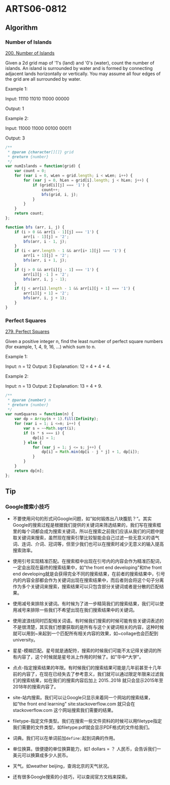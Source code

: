 # ARTS06-0812

## Algorithm

### Number of Islands

[200. Number of Islands](https://leetcode-cn.com/problems/number-of-islands/)

Given a 2d grid map of '1's (land) and '0's (water), count the number of islands. An island is surrounded by water and is formed by connecting adjacent lands horizontally or vertically. You may assume all four edges of the grid are all surrounded by water.

Example 1:

Input:
11110
11010
11000
00000

Output: 1

Example 2:

Input:
11000
11000
00100
00011

Output: 3

```javascript
/**
 * @param {character[][]} grid
 * @return {number}
 */
var numIslands = function(grid) {
    var count = 0;
    for (var i = 0, wLen = grid.length; i < wLen; i++) {
        for (var j = 0, hLen = grid[i].length; j < hLen; j++) {
            if (grid[i][j] === '1') {
                count++;
                bfs(grid, i, j);
            }
        }
    }
    return count;
};

function bfs (arr, i, j) {
    if (i > 0 && arr[i - 1][j] === '1') {
        arr[i - 1][j] = '2';
        bfs(arr, i - 1, j);
    }
    if (i < arr.length - 1 && arr[i+ 1][j] === '1') {
        arr[i + 1][j] = '2';
        bfs(arr, i + 1, j);
    }
    if (j > 0 && arr[i][j - 1] === '1') {
        arr[i][j -1 ] = '2';
        bfs(arr, i, j - 1);
    }
    if (j < arr[i].length - 1 && arr[i][j + 1] === '1') {
        arr[i][j + 1] = '2';
        bfs(arr, i, j + 1);
    }
}
```

### Perfect Squares

[279. Perfect Squares](https://leetcode-cn.com/problems/perfect-squares/)

Given a positive integer n, find the least number of perfect square numbers (for example, 1, 4, 9, 16, ...) which sum to n.

Example 1:

Input: n = 12
Output: 3
Explanation: 12 = 4 + 4 + 4.

Example 2:

Input: n = 13
Output: 2
Explanation: 13 = 4 + 9.

```javascript
/**
 * @param {number} n
 * @return {number}
 */
var numSquares = function(n) {
    var dp = Array(n + 1).fill(Infinity);
    for (var i = 1; i <=n; i++) {
        var s = ~~Math.sqrt(i);
        if (s * s === i) {
            dp[i] = 1;
        } else {
            for (var j = 1; j <= s; j++) {
                dp[i] = Math.min(dp[i - j * j] + 1, dp[i]);
            }
        }
    }
    return dp[n];
};
```

## Tip

### Google搜索小技巧

* 不要使用问句的形式问Google问题，如”如何锻炼出八块腹肌？“。其实Google的搜索过程是根据我们提供的关键词来筛选结果的，我们写在搜索框里的每个词都会成为搜索关键词，所以在搜索之前我们应该从我们的问题中提取关键词来搜索，虽然现在搜索引擎比较智能会自己过滤一些无意义的语气词、连词、介词、冠词等，但至少我们也可以在搜索时减少无意义的输入提高搜索效率。

* 使用引号实现精准匹配。在搜索框中出现在引号内的内容会作为精准匹配词，一定会出现在最终的搜索结果中，如"the front end developing"和the front end developing就是会获得完全不同的搜索结果，在前者的搜索结果中，引号内的内容全部都会作为关键词出现在搜索结果中，而后者则会将这个句子分离作为多个关键词来搜索，搜索结果可以只包含部分关键词或者是分散的匹配结果。

* 使用减号来排除关键词。有时候为了进一步精简我们的搜索结果，我们可以使用减号来排除一些我们不希望出现在我们搜索结果中的关键词。

* 使用波浪线同时匹配相关词语。有时候我们搜索的时候可能有些关键词表述的不是很清楚，其实我们想要获取的是所有与这个关键词相关的内容，这种时候就可以用到~来起到一个匹配所有相关内容的效果，如~collage也会匹配到university。

* 星星-模糊匹配。星号就是通配符，搜索的时候我们可能不太记得关键词的所有内容了，这个时候就是星号派上作用的时候了。如"华中*大学"。

* 点点-指定搜索结果的年限。有时候我们的搜索结果可能是几年前甚至十几年前的内容了，在现在已经失去了参考意义，我们就可以通过限定年限来过滤我们的搜索结果，如在我们的搜索内容后加上 2015..2018 就只会显示2015年至2018年的搜索内容了。

* site-站内搜索。我们可以让Google只显示来着同一个网站的搜索结果，如“the front end learning" site:stackoverflow.com 就只会在stackoverflow.com 这个网站搜索我们需要的结果。

* filetype-指定文件类型。我们在搜索一些文件资料的时候可以用filetype指定我们需要的文件类型，如filetype:pdf就会显示PDF格式的文件给我们。

* 词典。我们可以在单词前加`define:`起到词典的作用。

* 单位换算。很便捷的单位换算能力，如1 dollars = ？ 人民币，会告诉我们一美元可以换算成多少人民币。

* 天气。如weather beijing，查询北京的天气状况。

* 还有很多Google搜索的小技巧，可以查阅官方文档来探索。
